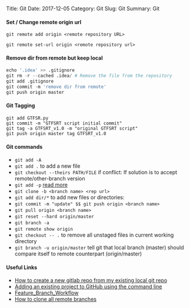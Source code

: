 Title: Git
Date: 2017-12-05
Category: Git
Slug: Git
Summary: Git


#### Set / Change remote origin url

    git remote add origin <remote repository URL>
    
    git remote set-url origin <remote repository url>


#### Remove dir from remote but keep local

```python
echo '.idea' >> .gitignore
git rm -r --cached .idea/ # Remove the file from the repository
git add .gitignore
git commit -m 'remove dir from remote'
git push origin master
```
#### Git Tagging

```
git add GTFSR.py
git commit -m "GTFSRT script initial commit"
git tag -a GTFSRT_v1.0 -m "original GTFSRT script"
git push origin master tag GTFSRT_v1.0
```

#### Git commands

* `git add -A`
* `git add .` to add a new file
* `git checkout --theirs PATH/FILE` if conflict: If solution is to accept remote/other-branch version
* `git add -p` [read more](https://medium.com/@mc999/git-add-p-is-a-gamechanger-in-file-management-e4c879e89ab)
* `git clone -b <branch name> <rep url>`
* `git add dir/*` to add new files or directories:
* `git commit -m "update" $$ git push origin <branch name>`
* `git pull origin <branch name>`
* `git reset --hard origin/master`
* `git branch -a`
* `git remote show origin`
* `git checkout -- .` to remove all unstaged files in current working directory
* `git branch -u origin/master` tell git that local branch (master) should compare itself to remote counterpart (origin/master)

#### Useful Links

* [How to create a new gitlab repo from my existing local git repo](https://stackoverflow.com/questions/33101962/how-to-create-a-new-gitlab-repo-from-my-existing-local-git-repo-using-cli)
* [Adding an existing project to GitHub using the command line](https://help.github.com/articles/adding-an-existing-project-to-github-using-the-command-line/)
* [Feature_Branch_Workflow](https://techbase.kde.org/Development/Git/Feature_Branch_Workflow)
* [How to clone all remote branches](https://stackoverflow.com/questions/67699/how-to-clone-all-remote-branches-in-git)


